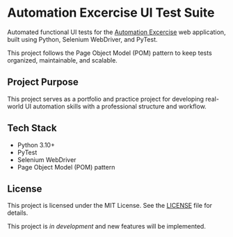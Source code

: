 # Automation Excercise UI Test Suite

Automated functional UI tests for the [Automation Excercise](https://www.automationexercise.com/) web application, built using Python, Selenium WebDriver, and PyTest.

This project follows the Page Object Model (POM) pattern to keep tests organized, maintainable, and scalable.

## Project Purpose

This project serves as a portfolio and practice project for developing real-world UI automation skills with a professional structure and workflow.

## Tech Stack

- Python 3.10+
- PyTest
- Selenium WebDriver
- Page Object Model (POM) pattern

## License

This project is licensed under the MIT License. See the [LICENSE](LICENSE) file for details.

This project is *in development* and new features will be implemented.